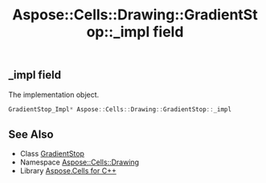 ﻿---
title: Aspose::Cells::Drawing::GradientStop::_impl field
linktitle: _impl
second_title: Aspose.Cells for C++ API Reference
description: 'Aspose::Cells::Drawing::GradientStop::_impl field. The implementation object in C++.'
type: docs
weight: 1100
url: /cpp/aspose.cells.drawing/gradientstop/_impl/
---
## _impl field


The implementation object.

```cpp
GradientStop_Impl* Aspose::Cells::Drawing::GradientStop::_impl
```

## See Also

* Class [GradientStop](../)
* Namespace [Aspose::Cells::Drawing](../../)
* Library [Aspose.Cells for C++](../../../)
